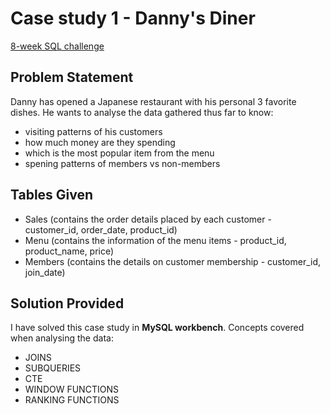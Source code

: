 # Case study 1 - Danny's Diner

[8-week SQL challenge](https://lnkd.in/ey_Y6MWw)

## Problem Statement
Danny has opened a Japanese restaurant with his personal 3 favorite dishes. He wants to analyse the data gathered thus far to know:
- visiting patterns of his customers
- how much money are they spending 
- which is the most popular item from the menu
- spening patterns of members vs non-members

## Tables Given
- Sales (contains the order details placed by each customer - customer_id, order_date, product_id)
- Menu (contains the information of the menu items - product_id, product_name, price)
- Members (contains the details on customer membership - customer_id, join_date)

## Solution Provided
I have solved this case study in **MySQL workbench**. Concepts covered when analysing the data:
- JOINS
- SUBQUERIES
- CTE
- WINDOW FUNCTIONS
- RANKING FUNCTIONS
